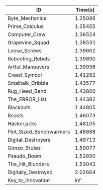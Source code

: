 |ID|Time(s)|
|-|-|
|Byte_Mechanics|1.35086|
|Prime_Calculus|1.35455|
|Computer_Crew|1.36524|
|Grapevine_Squad|1.38531|
|Loose_Screws|1.39662|
|Rebooting_Rebels|1.39890|
|Artful_Maneuvers|1.39936|
|Creed_Symbol|1.41282|
|Smalltalk_Dribble|1.43577|
|Rug_Heed_Bend|1.43800|
|The_ERROR_List|1.44382|
|Blackouts|1.44805|
|Beasts|1.46073|
|Hackerjacks|1.48105|
|Pint_Sized_Benchwarmers|1.48888|
|Digital_Destroyers|1.49713|
|Gonzo_Brutes|1.50077|
|Pseudo_Boom|1.52850|
|The_Hit_Blunders|1.53043|
|Digitally_Destroyed|2.02664|
|Key_to_Innovation|inf|

